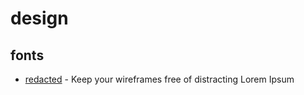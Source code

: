 # design

## fonts
- [redacted](https://github.com/christiannaths/Redacted-Font) - Keep your wireframes free of distracting Lorem Ipsum
